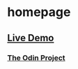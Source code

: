 # homepage
## [Live Demo](https://danielz0102.github.io/homepage/)
### [The Odin Project](https://theodinproject.com/)